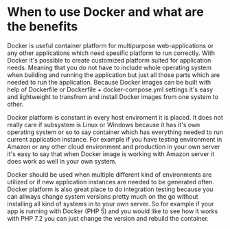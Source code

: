 # When to use Docker and what are the benefits

Docker is useful container platform for multipurpose web-applications or any other applications which need spesific platform to run correctly. With Docker it's possible to create customized platform suited for application needs. Meaning that you do not have to include whole operating system when building and running the application but just all those parts which are needed to run the application. Because Docker images can be built with help of Dockerfile or Dockerfile + docker-compose.yml settings it's easy and lightweight to transfrom and install Docker images from one system to other.

Docker platform is constant in every host enviroment it is placed. It does not really care if subsystem is Linux or Windows because it has it's own operating system or so to say container which has everything needed to run current application instance. For example if you have testing environment in Amazon or any other cloud environment and production in your own server it's easy to say that when Docker image is working with Amazon server it does work as well in your own system.

Docker should be used when multiple different kind of environments are utilized or if new application instances are needed to be generated often. Docker platform is also great place to do integration testing because you can allways change system versions pretty much on the go without installing all kind of systems in to your own server. So for example if your app is running with Docker (PHP 5) and you would like to see how it works with PHP 7.2 you can just change the version and rebuild the container.

